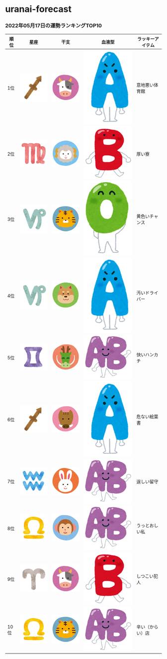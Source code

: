 # uranai-forecast

### 2022年05月17日の運勢ランキングTOP10
|順位|星座|干支|血液型|ラッキーアイテム|
|-----------|-----------|-----------|-----------|-----------|
|1位|<img src='imgs/sign/small/seiza_mark09_ite.png'>|<img src='imgs/eto/small/eto_mark02_ushi.png'>|<img src='imgs/blood/small/ketsuekigata_a.png'>|意地悪い体育館|
|2位|<img src='imgs/sign/small/seiza_mark06_otome.png'>|<img src='imgs/eto/small/eto_mark08_hitsuji.png'>|<img src='imgs/blood/small/ketsuekigata_b.png'>|厚い寮|
|3位|<img src='imgs/sign/small/seiza_mark10_yagi.png'>|<img src='imgs/eto/small/eto_mark03_tora.png'>|<img src='imgs/blood/small/ketsuekigata_o.png'>|黄色いチャンス|
|4位|<img src='imgs/sign/small/seiza_mark10_yagi.png'>|<img src='imgs/eto/small/eto_mark11_inu.png'>|<img src='imgs/blood/small/ketsuekigata_a.png'>|汚いドライバー|
|5位|<img src='imgs/sign/small/seiza_mark03_futago.png'>|<img src='imgs/eto/small/eto_mark05_tatsu.png'>|<img src='imgs/blood/small/ketsuekigata_ab.png'>|快いハンカチ|
|6位|<img src='imgs/sign/small/seiza_mark09_ite.png'>|<img src='imgs/eto/small/eto_mark12_inoshishi.png'>|<img src='imgs/blood/small/ketsuekigata_a.png'>|危ない絵葉書|
|7位|<img src='imgs/sign/small/seiza_mark11_mizugame.png'>|<img src='imgs/eto/small/eto_mark04_usagi.png'>|<img src='imgs/blood/small/ketsuekigata_ab.png'>|逞しい留守|
|8位|<img src='imgs/sign/small/seiza_mark07_tenbin.png'>|<img src='imgs/eto/small/eto_mark09_saru.png'>|<img src='imgs/blood/small/ketsuekigata_ab.png'>|うっとおしい私|
|9位|<img src='imgs/sign/small/seiza_mark01_ohitsuji.png'>|<img src='imgs/eto/small/eto_mark02_ushi.png'>|<img src='imgs/blood/small/ketsuekigata_b.png'>|しつこい犯人|
|10位|<img src='imgs/sign/small/seiza_mark07_tenbin.png'>|<img src='imgs/eto/small/eto_mark03_tora.png'>|<img src='imgs/blood/small/ketsuekigata_ab.png'>|辛い（からい）店|

